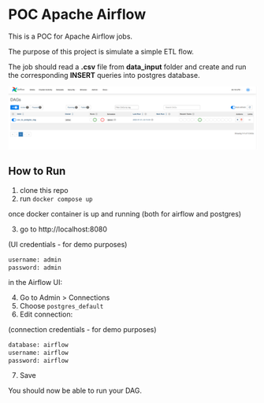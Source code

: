 # POC Apache Airflow

This is a POC for Apache Airflow jobs.

The purpose of this project is simulate a simple ETL flow.

The job should read a **.csv** file from **data_input** folder and create and run the corresponding **INSERT** queries into postgres database.

![dags](media/dags.png)

## How to Run

1. clone this repo
2. run `docker compose up`

once docker container is up and running (both for airflow and postgres)

3. go to http://localhost:8080

(UI credentials - for demo purposes)
````
username: admin
password: admin
````

in the Airflow UI:

4. Go to Admin > Connections
5. Choose `postgres_default`
6. Edit connection:

(connection credentials - for demo purposes)
````
database: airflow
username: airflow
password: airflow
````

7. Save

You should now be able to run your DAG.
